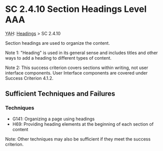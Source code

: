 # SC 2.4.10 Section Headings Level AAA

<abbr title="You are here">YAH</abbr>: [Headings](headings.md) > SC 2.4.10

Section headings are used to organize the content.

Note 1: "Heading" is used in its general sense and includes titles and other ways to add a heading to different types of content.

Note 2: This success criterion covers sections within writing, not user interface components. User Interface components are covered under Success Criterion 4.1.2.

## Sufficient Techniques and Failures

### Techniques

- G141: Organizing a page using headings
- H69: Providing heading elements at the beginning of each section of content

Note: Other techniques may also be sufficient if they meet the success criterion.
